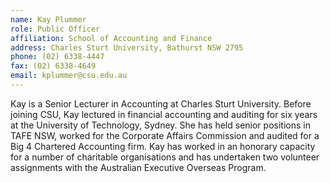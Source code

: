 ```yaml
---
name: Kay Plummer
role: Public Officer
affiliation: School of Accounting and Finance
address: Charles Sturt University, Bathurst NSW 2795 
phone: (02) 6338-4447  
fax: (02) 6338-4649  
email: kplummer@csu.edu.au
---
```


Kay is a Senior Lecturer in Accounting at Charles Sturt University. Before joining CSU, Kay lectured in financial accounting and auditing for six years at the University of Technology, Sydney. She has held senior positions in TAFE NSW, worked for the Corporate Affairs Commission and audited for a Big 4 Chartered Accounting firm. Kay has worked in an honorary capacity for a number of charitable organisations and has undertaken two volunteer assignments with the Australian Executive Overseas Program.
